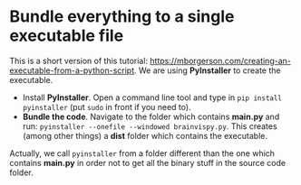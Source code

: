 # Bundle everything to a single executable file

This is a short version of this tutorial: https://mborgerson.com/creating-an-executable-from-a-python-script. We are using **PyInstaller** to create the executable.

* Install **PyInstaller**. Open a command line tool and type in `pip install pyinstaller` (put `sudo` in front if you need to).
* **Bundle the code**. Navigate to the folder which contains **main.py** and run: `pyinstaller --onefile --windowed brainvispy.py`. This creates (among other things) a **dist** folder which contains the executable.

Actually, we call `pyinstaller` from a folder different than the one which contains **main.py** in order not to get all the binary stuff in the source code folder.
